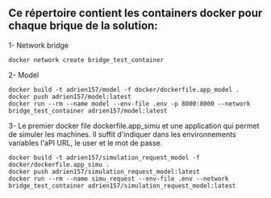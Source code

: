 ## Ce répertoire contient les containers docker pour chaque brique de la solution: 
1- Network bridge
```shell
docker network create bridge_test_container
```
2- Model
```shell
docker build -t adrien157/model -f docker/dockerfile.app_model .
docker push adrien157/model:latest
docker run --rm --name model --env-file .env -p 8000:8000 --network bridge_test_container adrien157/model:latest
```
3- Le premier docker file dockerfile.app_simu et une application qui permet de simuler les machines. Il suffit d'indiquer dans les environnements variables l'aPI URL, le user et le mot de passe.
```shell
docker build -t adrien157/simulation_request_model -f docker/dockerfile.app_simu .
docker push adrien157/simulation_request_model:latest
docker run --rm --name simu_request --env-file .env --network bridge_test_container adrien157/simulation_request_model:latest
```
